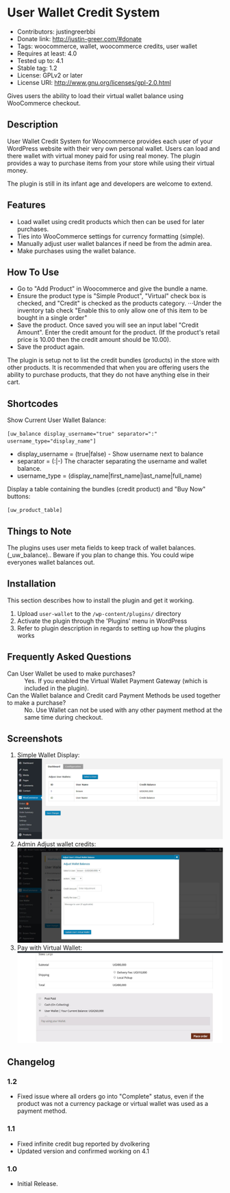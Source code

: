 # User Wallet Credit System

* Contributors: justingreerbbi
* Donate link: http://justin-greer.com/#donate
* Tags: woocommerce, wallet, woocommerce credits, user wallet
* Requires at least: 4.0
* Tested up to: 4.1
* Stable tag: 1.2
* License: GPLv2 or later
* License URI: http://www.gnu.org/licenses/gpl-2.0.html

Gives users the ability to load their virtual wallet balance using WooCommerce checkout.

## Description

User Wallet Credit System for Woocommerce provides each user of your WordPress website with their very own personal wallet. Users can load and there wallet with virtual money paid for using real money. The plugin provides a way to purchase items from your store while using their virtual money.

The plugin is still in its infant age and developers are welcome to extend.

## Features

*   Load wallet using credit products which then can be used for later purchases.
*   Ties into WooCommerce settings for currency formatting (simple).
*   Manually adjust user wallet balances if need be from the admin area.
*   Make purchases using the wallet balance.

## How To Use

*	Go to "Add Product" in Woocommerce and give the bundle a name.
*   Ensure the product type is "Simple Product", "Virtual" check box is checked, and "Credit" is checked as the products category. ⋅⋅⋅Under the inventory tab check "Enable this to only allow one of this item to be bought in a single order"
*	Save the product. Once saved you will see an input label "Credit Amount". Enter the credit amount for the product. (If the product's retail price is 10.00 then the credit amount should be 10.00). 
* Save the product again.

The plugin is setup not to list the credit bundles (products) in the store with other products. It is recommended that when you are offering users the ability to purchase products, that they do not have anything else in their cart.

## Shortcodes

Show Current User Wallet Balance:

`
[uw_balance display_username="true" separator=":" username_type="display_name"]
`

* display_username = (true|false) - Show username next to balance
* separator = (:|-) The character separating the username and wallet balance.
* username_type = (display_name|first_name|last_name|full_name)

Display a table containing the bundles (credit product) and "Buy Now" buttons:

`
[uw_product_table]
`

## Things to Note

The plugins uses user meta fields to keep track of wallet balances. (_uw_balance).. Beware if you plan to change this. You could wipe everyones wallet balances out.


## Installation

This section describes how to install the plugin and get it working.

1. Upload `user-wallet` to the `/wp-content/plugins/` directory
2. Activate the plugin through the 'Plugins' menu in WordPress
3. Refer to plugin description in regards to setting up how the plugins works

## Frequently Asked Questions

<dl>
    <dt>Can User Wallet be used to make purchases?</dt>
    <dd>Yes. If you enabled the Virtual Wallet Payment Gateway (which is included in the plugin).</dd>
    <dt>Can the Wallet balance and Credit card Payment Methods be used together to make a purchase?</dt>
    <dd>No. Use Wallet can not be used with any other payment method at the same time during checkout.</dd>
</dl> 

## Screenshots
1. Simple Wallet Display:![alt text](/docs/images/1-user-wallet.jpg?raw=true "Simple Wallet Display")
2. Admin Adjust wallet credits:![alt text](/docs/images/adjust-wallet.jpg?raw=true "Simple Wallet Display")
3. Pay with Virtual Wallet:![alt text](/docs/images/pay-with-wallet.jpg?raw=true "Pay with Virtual Wallet")

## Changelog

### 1.2
* Fixed issue where all orders go into "Complete" status, even if the product was not a currency package or virtual wallet was used as a payment method.

### 1.1
* Fixed infinite credit bug reported by dvolkering
* Updated version and confirmed working on 4.1

### 1.0
* Initial Release.
